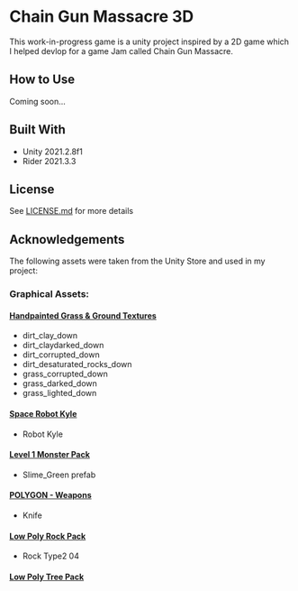 Chain Gun Massacre 3D
=====================

This work-in-progress game is a unity project inspired by a 2D game which I helped devlop for a game Jam called Chain Gun Massacre.

How to Use
-------------

Coming soon...

Built With
----------

- Unity 2021.2.8f1
- Rider 2021.3.3

License
-------

See [LICENSE.md](LICENSE.md) for more details

Acknowledgements
----------------

The following assets were taken from the Unity Store and used in my project:

### Graphical Assets:

#### [Handpainted Grass & Ground Textures](https://assetstore.unity.com/packages/2d/textures-materials/handpainted-grass-ground-textures-187634)
- dirt_clay_down
- dirt_claydarked_down
- dirt_corrupted_down
- dirt_desaturated_rocks_down
- grass_corrupted_down
- grass_darked_down
- grass_lighted_down

#### [Space Robot Kyle](https://assetstore.unity.com/packages/3d/characters/robots/space-robot-kyle-4696)
- Robot Kyle

#### [Level 1 Monster Pack](https://assetstore.unity.com/packages/3d/characters/creatures/level-1-monster-pack-77703)
- Slime_Green prefab

#### [POLYGON - Weapons](https://assetstore.unity.com/packages/3d/props/guns/polygon-weapons-157724)
- Knife

#### [Low Poly Rock Pack](https://assetstore.unity.com/packages/3d/environments/low-poly-rock-pack-57874)
- Rock Type2 04

#### [Low Poly Tree Pack](https://assetstore.unity.com/packages/3d/vegetation/trees/low-poly-tree-pack-57866)